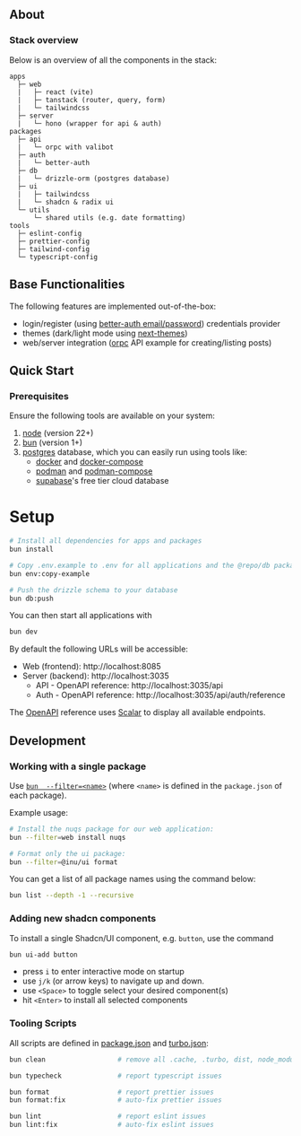## About

### Stack overview

Below is an overview of all the components in the stack:

```
apps
  ├─ web
  |   ├─ react (vite)
  |   ├─ tanstack (router, query, form)
  |   └─ tailwindcss
  ├─ server
  |   └─ hono (wrapper for api & auth)
packages
  ├─ api
  |   └─ orpc with valibot
  ├─ auth
  |   └─ better-auth
  ├─ db
  |   └─ drizzle-orm (postgres database)
  ├─ ui
  |   ├─ tailwindcss
  |   └─ shadcn & radix ui
  └─ utils
      └─ shared utils (e.g. date formatting)
tools
  ├─ eslint-config
  ├─ prettier-config
  ├─ tailwind-config
  └─ typescript-config
```

## Base Functionalities

The following features are implemented out-of-the-box:

- login/register (using [better-auth email/password](https://www.better-auth.com/docs/authentication/email-password)) credentials provider
- themes (dark/light mode using [next-themes](github.com/pacocoursey/next-themes))
- web/server integration ([orpc](https://orpc.unnoq.com/docs/getting-started) API example for creating/listing posts)

## Quick Start

### Prerequisites

Ensure the following tools are available on your system:

1. [node](https://nodejs.org/en/download) (version 22+)
1. [bun](https://bun.com) (version 1+)
1. [postgres](https://www.postgresql.org) database, which you can easily run using tools like:
   - [docker](https://docs.docker.com/engine/install) and [docker-compose](https://docs.docker.com/compose)
   - [podman](https://podman.io/docs/installation) and [podman-compose](https://github.com/containers/podman-compose)
   - [supabase](https://supabase.com)'s free tier cloud database

# Setup

```bash
# Install all dependencies for apps and packages
bun install

# Copy .env.example to .env for all applications and the @repo/db package
bun env:copy-example

# Push the drizzle schema to your database
bun db:push
```

You can then start all applications with

```bash
bun dev
```

By default the following URLs will be accessible:

- Web (frontend): http://localhost:8085
- Server (backend): http://localhost:3035
  - API - OpenAPI reference: http://localhost:3035/api
  - Auth - OpenAPI reference: http://localhost:3035/api/auth/reference

The [OpenAPI](https://www.openapis.org) reference uses [Scalar](https://github.com/scalar/scalar) to display all available endpoints.

## Development

### Working with a single package

Use [`bun  --filter=<name>`](https://bun.com/docs/cli/filter) (where `<name>` is
defined in the `package.json` of each package).

Example usage:

```bash
# Install the nuqs package for our web application:
bun --filter=web install nuqs

# Format only the ui package:
bun --filter=@inu/ui format
```

You can get a list of all package names using the command below:

```bash
bun list --depth -1 --recursive
```

### Adding new shadcn components

To install a single Shadcn/UI component, e.g. `button`, use the command

```bash
bun ui-add button
```

- press `i` to enter interactive mode on startup
- use `j/k` (or arrow keys) to navigate up and down.
- use `<Space>` to toggle select your desired component(s)
- hit `<Enter>` to install all selected components

### Tooling Scripts

All scripts are defined in [package.json](package.json) and
[turbo.json](turbo.json):

```bash
bun clean                  # remove all .cache, .turbo, dist, node_modules

bun typecheck              # report typescript issues

bun format                 # report prettier issues
bun format:fix             # auto-fix prettier issues

bun lint                   # report eslint issues
bun lint:fix               # auto-fix eslint issues
```
